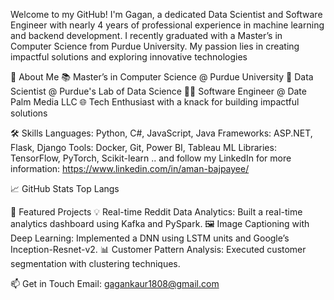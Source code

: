 Welcome to my GitHub! I'm Gagan, a dedicated Data Scientist and Software Engineer with nearly 4 years of professional experience in machine learning and backend development. I recently graduated with a Master’s in Computer Science from Purdue University. My passion lies in creating impactful solutions and exploring innovative technologies

🚀 About Me
📚 Master’s in Computer Science @ Purdue University
💼 Data Scientist @ Purdue's Lab of Data Science
👨‍💻 Software Engineer @ Date Palm Media LLC
🌐 Tech Enthusiast with a knack for building impactful solutions

🛠 Skills Languages: Python, C#, JavaScript, Java
Frameworks: ASP.NET, Flask, Django
Tools: Docker, Git, Power BI, Tableau
ML Libraries: TensorFlow, PyTorch, Scikit-learn
.. and follow my LinkedIn for more information: https://www.linkedin.com/in/aman-bajpayee/

📈 GitHub Stats
Top Langs

🌟 Featured Projects
💡 Real-time Reddit Data Analytics: Built a real-time analytics dashboard using Kafka and PySpark.
🖼️ Image Captioning with Deep Learning: Implemented a DNN using LSTM units and Google’s Inception-Resnet-v2.
📊 Customer Pattern Analysis: Executed customer segmentation with clustering techniques.

📫 Get in Touch Email: gagankaur1808@gmail.com

